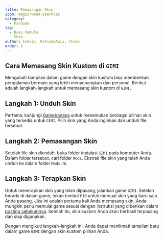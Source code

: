 ```yaml
---
title: Pemasangan Skin
icon: magic-wand-sparkles
category:
  - Panduan
tag:
  - Buku Pemula
  - Skin
author: Schvis, NatsumeAoii, Chloe
order: 5
---
```


## Cara Memasang Skin Kustom di `GIMI`

Mengubah tampilan dalam game dengan skin kustom bisa memberikan pengalaman bermain yang lebih menyenangkan dan personal. Berikut adalah langkah-langkah untuk memasang skin kustom di `GIMI`.

## Langkah 1: Unduh Skin

Pertama, kunjungi [Gamebanana](https://gamebanana.com/games/8552) untuk menemukan berbagai pilihan skin yang tersedia untuk `GIMI`. Pilih skin yang Anda inginkan dan unduh file tersebut.

## Langkah 2: Pemasangan Skin

Setelah file skin diunduh, buka folder instalasi `GIMI` pada komputer Anda. Dalam folder tersebut, cari folder `Mods`. Ekstrak file skin yang telah Anda unduh ke dalam folder `Mods` ini.

## Langkah 3: Terapkan Skin

Untuk menerapkan skin yang telah dipasang, jalankan game `GIMI`. Setelah berada di dalam game, tekan tombol `F10` untuk memuat skin yang baru saja Anda pasang. Jika ini adalah pertama kali Anda memasang skin, Anda mungkin perlu memulai game sesuai dengan instruksi yang diberikan dalam [posting sebelumnya](3DM-tutorial.md). Setelah itu, skin kustom Anda akan berhasil terpasang dan siap digunakan.

Dengan mengikuti langkah-langkah ini, Anda dapat menikmati tampilan baru dalam game `GIMI` dengan skin kustom pilihan Anda.